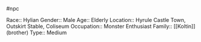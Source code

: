 #npc 

Race:: Hylian
Gender:: Male
Age:: Elderly
Location:: Hyrule Castle Town, Outskirt Stable, Coliseum
Occupation:: Monster Enthusiast
Family:: [[Koltin]] (brother)
Type:: Medium
